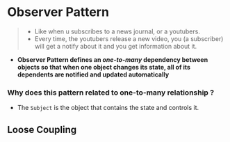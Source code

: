 # Observer Pattern

> - Like when u subscribes to a news journal, or a youtubers.
> - Every time, the youtubers release a new video, you (a subscriber) will get a notify about it and you get information
    about it.

- **Observer Pattern defines an _one-to-many_ dependency between objects so that when one object changes its state, all
  of its dependents are notified and updated automatically**

### Why does this pattern related to one-to-many relationship ?

- The `Subject` is the object that contains the state and controls it.

## Loose Coupling


